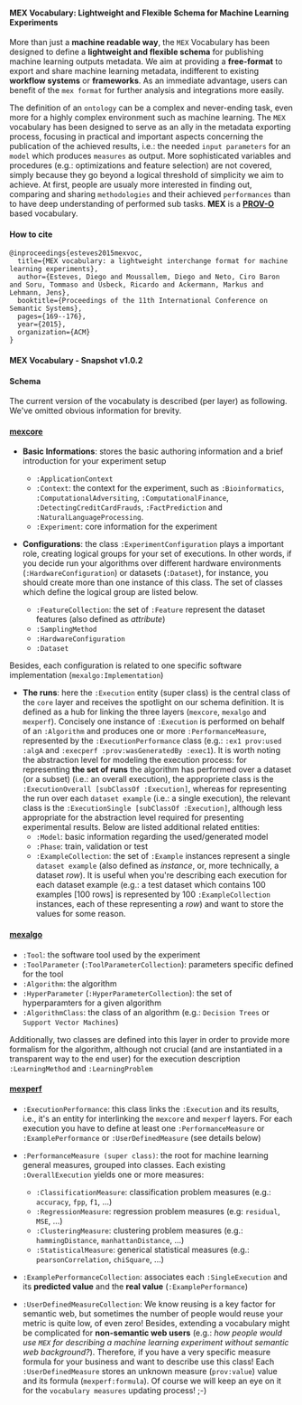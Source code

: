#### MEX Vocabulary: Lightweight and Flexible Schema for Machine Learning Experiments

<!--<img src="http://dne5.com/mex/logos/logo_mex-vocabulary_peq.png" data-canonical-src="http://dne5.com/mex/logos/logo_mex-vocabulary_peq.png" width="40%" height="40%" />-->

More than just a **machine readable way**, the `MEX` Vocabulary has been designed to define a **lightweight and flexible schema** for publishing machine learning outputs metadata. We aim at providing a **free-format** to export and share machine learning metadata, indifferent to existing **workflow systems** or **frameworks**. As an immediate advantage, users can benefit of the `mex format` for further analysis and integrations more easily.

The definition of an `ontology` can be a complex and never-ending task, even more for a highly complex environment such as machine learning. The `MEX` vocabulary has been designed to serve as an ally in the metadata exporting process, focusing in practical and important aspects concerning the publication of the achieved results, i.e.: the needed `input parameters` for an `model` which produces `measures` as output. More sophisticated variables and procedures (e.g.: optimizations and feature selection) are not covered, simply because they go beyond a logical threshold of simplicity we aim to achieve. At first, people are usualy more interested in finding out, comparing and sharing `methodologies` and their achieved `performances` than to have deep understanding of performed sub tasks. **MEX** is a **[PROV-O](https://www.w3.org/TR/prov-o/)** based vocabulary.

#### How to cite
```Tex
@inproceedings{esteves2015mexvoc,
  title={MEX vocabulary: a lightweight interchange format for machine learning experiments},
  author={Esteves, Diego and Moussallem, Diego and Neto, Ciro Baron and Soru, Tommaso and Usbeck, Ricardo and Ackermann, Markus and Lehmann, Jens},
  booktitle={Proceedings of the 11th International Conference on Semantic Systems},
  pages={169--176},
  year={2015},
  organization={ACM}
}
```

#### MEX Vocabulary - Snapshot v1.0.2
<!--![Experiment ER](http://dne5.com/mex/diagram/mex-1.0.2.png)-->

#### Schema

The current version of the vocabulaty is described (per layer) as following. We've omitted obvious information for brevity.

#### [mexcore](http://mex.aksw.org/mex-core)
* **Basic Informations**: stores the basic authoring information and a brief introduction for your experiment setup
  * `:ApplicationContext`
  * `:Context`: the context for the experiment, such as `:Bioinformatics`, `:ComputationalAdversiting`, `:ComputationalFinance`, `:DetectingCreditCardFrauds`, `:FactPrediction` and `:NaturalLanguageProcessing`.
  * `:Experiment`: core information for the experiment

* **Configurations**: the class `:ExperimentConfiguration` plays a important role, creating logical groups for your set of executions. In other words, if you decide run your algorithms over different hardware environments (`:HardwareConfiguration`) or datasets (`:Dataset`), for instance, you should create more than one instance of this class. The set of classes which define the logical group are listed below.
  * `:FeatureCollection`: the set of `:Feature` represent the dataset features (also defined as *attribute*)
  * `:SamplingMethod`
  * `:HardwareConfiguration`
  * `:Dataset`

Besides, each configuration is related to one specific software implementation (`mexalgo:Implementation`)

* **The runs**: here the `:Execution` entity (super class) is the central class of the `core` layer and receives the spotlight on our schema definition. It is defined as a hub for linking the three layers (`mexcore`, `mexalgo` and `mexperf`). Concisely one instance of `:Execution` is performed on behalf of an `:Algorithm` and produces one or more `:PerformanceMeasure`, represented by the `:ExecutionPerformance` class (e.g.: `:ex1 prov:used :algA` and `:execperf :prov:wasGeneratedBy :exec1`). It is worth noting the abstraction level for modeling the execution process: for representing **the set of runs** the algorithm has performed over a dataset (or a subset) (i.e.: an overall execution), the appropriete class is the `:ExecutionOverall [subClassOf :Execution]`, whereas for representing the run over each `dataset example` (i.e.: a single execution), the relevant class is the `:ExecutionSingle [subClassOf :Execution]`, although less appropriate for the abstraction level required for presenting experimental results.
Below are listed additional related entities:
  * `:Model`: basic information regarding the used/generated model
  * `:Phase`: train, validation or test
  * `:ExampleCollection`: the set of `:Example` instances represent a single `dataset example` (also defined as *instance*, or, more technically, a dataset *row*). It is useful when you're describing each execution for each dataset example (e.g.: a test dataset which contains 100 examples [100 rows] is represented by 100 `:ExampleCollection` instances, each of these representing a *row*) and want to store the values for some reason.

#### [mexalgo](http://mex.aksw.org/mex-algo)
* `:Tool`: the software tool used by the experiment
* `:ToolParameter` (`:ToolParameterCollection`): parameters specific defined for the tool 
* `:Algorithm`: the algorithm
* `:HyperParameter` (`:HyperParameterCollection`): the set of hyperparamters for a given algorithm
* `:AlgorithmClass`: the class of an algorithm (e.g.: `Decision Trees` or `Support Vector Machines`)

Additionally, two classes are defined into this layer in order to provide more formalism for the algorithm, although not crucial (and are instantiated in a transparent way to the end user) for the execution description `:LearningMethod` and `:LearningProblem` 

#### [mexperf](http://mex.aksw.org/mex-perf)
* `:ExecutionPerformance`: this class links the `:Execution` and its results, i.e., it's an entity for interlinking the `mexcore` and `mexperf` layers. For each execution you have to define at least one `:PerformanceMeasure` or `:ExamplePerformance` or `:UserDefinedMeasure` (see details below)

* `:PerformanceMeasure (super class)`: the root for machine learning general measures, grouped into classes. Each existing `:OverallExecution` yields one or more measures:
  * `:ClassificationMeasure`: classification problem measures (e.g.: `accuracy`, `fpp`, `f1`, ...)
  * `:RegressionMeasure`: regression problem measures (e.g: `residual`, `MSE`, ...)
  * `:ClusteringMeasure`: clustering problem measures (e.g.: `hammingDistance`, `manhattanDistance`, ...)
  * `:StatisticalMeasure`: generical statistical measures (e.g.: `pearsonCorrelation`, `chiSquare`, ...)

* `:ExamplePerformanceCollection`: associates each `:SingleExecution` and its **predicted value** and the **real value** (`:ExamplePerformance`)

* `:UserDefinedMeasureCollection`: We know reusing is a key factor for semantic web, but sometimes the number of people would reuse your metric is quite low, of even zero! Besides, extending a vocabulary might be complicated for **non-semantic web users** (e.g.: *how people would use `MEX` for describing a machine learning experiment without semantic web background?*).
Therefore, if you have a very specific measure formula for your business and want to describe use this class! Each `:UserDefinedMeasure` stores an unknown measure (`prov:value`) value and its formula (`mexperf:formula`).
Of course we will keep an eye on it for the `vocabulary measures` updating process! ;-)
